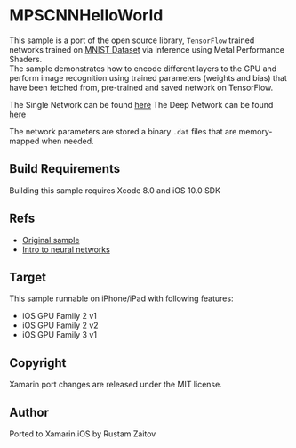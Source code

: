 MPSCNNHelloWorld
================

This sample is a port of the open source library, `TensorFlow` trained networks trained on [MNIST Dataset](http://yann.lecun.com/exdb/mnist/) via inference using Metal Performance Shaders.  
The sample demonstrates how to encode different layers to the GPU and perform image recognition using trained parameters (weights and bias) that have been fetched from, pre-trained and saved network on TensorFlow.

The Single Network can be found [here](https://www.tensorflow.org/versions/r0.8/tutorials/mnist/beginners/index.html#mnist-for-ml-beginners)
The Deep Network can be found [here](https://www.tensorflow.org/versions/r0.8/tutorials/mnist/pros/index.html#deep-mnist-for-experts)

The network parameters are stored a binary `.dat` files that are memory-mapped when needed.

## Build Requirements

Building this sample requires Xcode 8.0 and iOS 10.0 SDK

## Refs

* [Original sample](https://developer.apple.com/library/prerelease/content/samplecode/MPSCNNHelloWorld/Introduction/Intro.html#//apple_ref/doc/uid/TP40017482)
* [Intro to neural networks](http://neuralnetworksanddeeplearning.com/)

## Target

This sample runnable on iPhone/iPad with following features:

* iOS GPU Family 2 v1
* iOS GPU Family 2 v2
* iOS GPU Family 3 v1


## Copyright

Xamarin port changes are released under the MIT license.

Author
------

Ported to Xamarin.iOS by Rustam Zaitov
